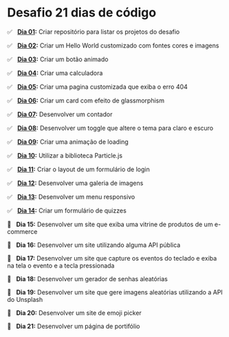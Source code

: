 # Desafio 21 dias de código

✅ &nbsp; **[Dia 01](https://github.com/AntonioPedro9/21-dias-de-codigo):** Criar repositório para listar os projetos do desafio <br />

✅ &nbsp; **[Dia 02](https://antoniopedro9.github.io/21-dias-de-codigo/02/index.html):** Criar um Hello World customizado com fontes cores e imagens <br />

✅ &nbsp; **[Dia 03](https://antoniopedro9.github.io/21-dias-de-codigo/03/index.html):** Criar um botão animado <br />

✅ &nbsp; **[Dia 04](https://antoniopedro9.github.io/21-dias-de-codigo/04/index.html):** Criar uma calculadora <br />

✅ &nbsp; **[Dia 05](https://antoniopedro9.github.io/21-dias-de-codigo/05/index.html):** Criar uma pagina customizada que exiba o erro 404 <br/>

✅ &nbsp; **[Dia 06](https://antoniopedro9.github.io/21-dias-de-codigo/06/index.html):** Criar um card com efeito de glassmorphism <br/>

✅ &nbsp; **[Dia 07](https://antoniopedro9.github.io/21-dias-de-codigo/07/index.html):** Desenvolver um contador <br/>

✅ &nbsp; **[Dia 08](https://antoniopedro9.github.io/21-dias-de-codigo/08/index.html):** Desenvolver um toggle que altere o tema para claro e escuro <br/>

✅ &nbsp; **[Dia 09](https://antoniopedro9.github.io/21-dias-de-codigo/09/index.html):** Criar uma animação de loading <br/>

✅ &nbsp; **[Dia 10](https://antoniopedro9.github.io/21-dias-de-codigo/10/index.html):** Utilizar a biblioteca Particle.js <br/>

✅ &nbsp; **[Dia 11](https://antoniopedro9.github.io/21-dias-de-codigo/11/index.html):** Criar o layout de um formulário de login <br/>

✅ &nbsp; **[Dia 12](https://antoniopedro9.github.io/21-dias-de-codigo/12/index.html):** Desenvolver uma galeria de imagens <br/>

✅ &nbsp; **[Dia 13](https://antoniopedro9.github.io/21-dias-de-codigo/13/index.html):** Desenvolver um menu responsivo <br/>

✅ &nbsp; **[Dia 14](https://antoniopedro9.github.io/21-dias-de-codigo/14/index.html):** Criar um formulário de quizzes <br/>

🔲 &nbsp; **Dia 15:** Desenvolver um site que exiba uma vitrine de produtos de um e-commerce <br/>

🔲 &nbsp; **Dia 16:** Desenvolver um site utilizando alguma API pública <br/>

🔲 &nbsp; **Dia 17:** Desenvolver um site que capture os eventos do teclado e exiba na tela o evento e a tecla pressionada <br/>

🔲 &nbsp; **Dia 18:** Desenvolver um gerador de senhas aleatórias <br/>

🔲 &nbsp; **Dia 19:** Desenvolver um site que gere imagens aleatórias utilizando a API do Unsplash <br/>

🔲 &nbsp; **Dia 20:** Desenvolver um site de emoji picker <br/>

🔲 &nbsp; **Dia 21:** Desenvolver um página de portifólio <br/>

